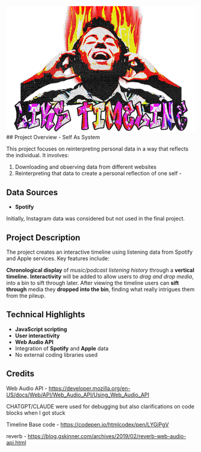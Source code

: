 
<img src="Assets/header.png" alt= "my my image" width="2000"  >
## Project Overview - Self As System

This project focuses on reinterpreting personal data in a way that reflects the individual. It involves:

1. Downloading and observing data from different websites
2. Reinterpreting that data to create a personal reflection of one self - 

## Data Sources

- **Spotify**
  

Initially, Instagram data was considered but not used in the final project.

## Project Description

The project creates an interactive timeline using listening data from Spotify and Apple services. Key features include:

**Chronological display** of *music/podcast listening history* through a **vertical timeline.** **Interactivity** will be added to allow users to *drag and drop media*, into a bin to sift through later.  After viewing the timeline users can **sift through** media they **dropped into the bin**, finding what really intrigues them from the pileup. 

## Technical Highlights

- **JavaScript scripting**
- **User interactivity**
- **Web Audio API**
- Integration of **Spotify** and **Apple** data
- No external coding libraries used

## Credits

Web Audio API - https://developer.mozilla.org/en-US/docs/Web/API/Web_Audio_API/Using_Web_Audio_API

CHATGPT/CLAUDE were used for debugging but  also clarifications on code blocks when I got stuck

Timeline Base code - https://codepen.io/htmlcodex/pen/LYGjPgV

reverb - https://blog.gskinner.com/archives/2019/02/reverb-web-audio-api.html